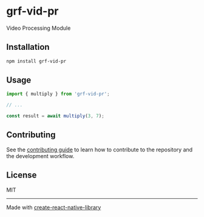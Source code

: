 # grf-vid-pr

Video Processing Module

## Installation

```sh
npm install grf-vid-pr
```

## Usage

```js
import { multiply } from 'grf-vid-pr';

// ...

const result = await multiply(3, 7);
```

## Contributing

See the [contributing guide](CONTRIBUTING.md) to learn how to contribute to the repository and the development workflow.

## License

MIT

---

Made with [create-react-native-library](https://github.com/callstack/react-native-builder-bob)
